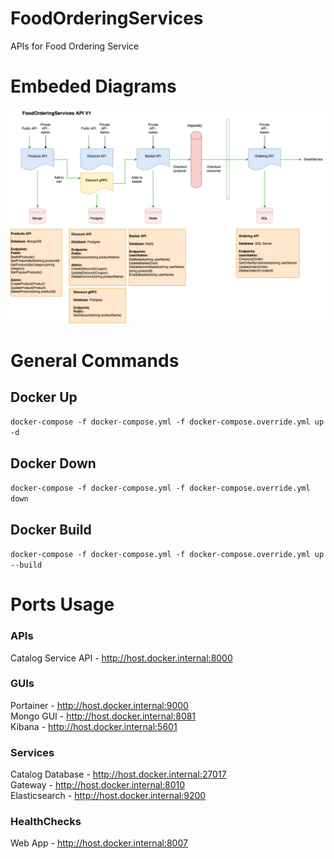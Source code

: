 # FoodOrderingServices
APIs for Food Ordering Service

# Embeded Diagrams
![Alt text here](SAD.png)

# General Commands

## Docker Up
`docker-compose -f docker-compose.yml -f docker-compose.override.yml up -d`

## Docker Down
`docker-compose -f docker-compose.yml -f docker-compose.override.yml down`

## Docker Build
`docker-compose -f docker-compose.yml -f docker-compose.override.yml up --build`

# Ports Usage

### APIs
Catalog Service API - http://host.docker.internal:8000

### GUIs
Portainer - http://host.docker.internal:9000  
Mongo GUI - http://host.docker.internal:8081  
Kibana - http://host.docker.internal:5601

### Services
Catalog Database - http://host.docker.internal:27017  
Gateway - http://host.docker.internal:8010  
Elasticsearch - http://host.docker.internal:9200  

### HealthChecks
Web App - http://host.docker.internal:8007  